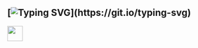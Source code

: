 ## [![Typing SVG](https://readme-typing-svg.herokuapp.com?font=Fira+Code&pause=100&color=F73F97D2&width=435&lines=Hello%2C+I'm+Alina;Nice+to+meet+you!)](https://git.io/typing-svg)
<img src="https://raw.githubusercontent.com/Tarikul-Islam-Anik/Animated-Fluent-Emojis/master/Emojis/Travel%20and%20places/Rocket.png" width="35" height="35">
